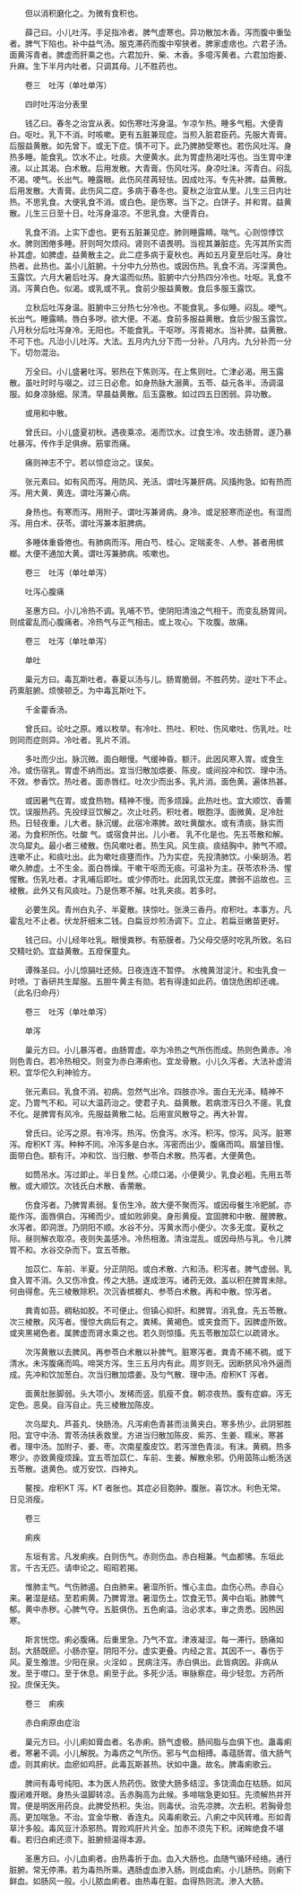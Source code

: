 <!-- { "loadSidebar": true } -->

　　但以消积磨化之。为微有食积也。

　　薛己曰。小儿吐泻。手足指冷者。脾气虚寒也。异功散加木香。泻而腹中重坠者。脾气下陷也。补中益气汤。服克滞药而腹中窄狭者。脾家虚痞也。六君子汤。面黄泻青者。脾虚而肝乘之也。六君加升、柴、木香。多噫泻黄者。六君加炮姜、升麻。生下半月内吐者。只调其母。儿不胜药也。

　　卷三　吐泻（单吐单泻）

　　四时吐泻治分表里

　　钱乙曰。春冬之治宜从表。如伤寒吐泻身温。乍凉乍热。睡多气粗。大便青白。呕吐。乳下不消。时咳嗽。更有五脏兼现症。当煎入脏君臣药。先服大青膏。后服益黄散。如先曾下。或无下症。慎不可下。此乃脾肺受寒也。若伤风吐泻。身热多睡。能食乳。饮水不止。吐痰。大便黄水。此为胃虚热渴吐泻也。当生胃中津液。以止其渴。白术散。后用发散。大青膏。伤风吐泻。身凉吐沫。泻青白。闷乱不渴。哽气。长出气。睡露眼。此伤风荏苒轻怯。因成吐泻。专先补脾。益黄散。后用发散。大青膏。此伤风二症。多病于春冬也。夏秋之治宜从里。儿生三日内壮热。不思乳食。大便乳食不消。或白色。是伤寒。当下之。白饼子。并和胃。益黄散。儿生三日至十日。吐泻身温凉。不思乳食。大便青白。

　　乳食不消。上实下虚也。更有五脏兼见症。肺则睡露睛。喘气。心则惊悸饮水。脾则困倦多睡。肝则呵欠烦闷。肾则不语畏明。当视其兼脏症。先泻其所实而补其虚。如脾虚。益黄散主之。此二症多病于夏秋也。再如五月夏至后吐泻。身壮热者。此热也。盖小儿脏腑。十分中九分热也。或因伤热。乳食不消。泻深黄色。玉露饮。六月大暑后吐泻。身大温而似热。脏腑中六分热四分冷也。吐呕。乳食不消。泻黄白色。似渴。或乳或不乳。食前少服益黄散。食后多服玉露饮。

　　立秋后吐泻身温。脏腑中三分热七分冷也。不能食乳。多似睡。闷乱。哽气。长出气。睡露睛。唇白多哕。欲大便。不渴。食前多服益黄散。食后少服玉露饮。八月秋分后吐泻身冷。无阳也。不能食乳。干呕哕。泻青褐水。当补脾。益黄散。不可下也。凡治小儿吐泻。大法。五月内九分下而一分补。八月内。九分补而一分下。切勿混治。

　　万全曰。小儿盛暑吐泻。邪热在下焦则泻。在上焦则吐。亡津必渴。用玉露散。虽吐时时与啜之。过三日必愈。如身热脉大溺黄。五苓、益元各半。汤调温服。如身凉脉细。尿清。早晨益黄散。后玉露散。如过四五日困弱。异功散。

　　或用和中散。

　　曾氏曰。小儿盛夏初秋。遇夜乘凉。渴而饮水。过食生冷。攻击肠胃。遂乃暴吐暴泻。传作手足俱痹。筋挛而痛。

　　痛则神志不宁。若以惊症治之。误矣。

　　张元素曰。如有风而泻。用防风、羌活。谓吐泻兼肝病。风搐拘急。如有热而泻。用大黄、黄连。谓吐泻兼心病。

　　身热也。有寒而泻。用附子。谓吐泻兼肾病。身冷。或足胫寒而逆也。有湿而泻。用白术、茯苓。谓吐泻兼本脏脾病。

　　多睡体重昏倦也。有肺病而泻。用白芍、桂心。定喘麦冬、人参。甚者用槟榔。大便不通加大黄。谓吐泻兼肺病。咳嗽也。

　　卷三　吐泻（单吐单泻）

　　吐泻心腹痛

　　圣惠方曰。小儿冷热不调。乳哺不节。使阴阳清浊之气相干。而变乱肠胃间。则成霍乱而心腹痛者。冷热气与正气相击。或上攻心。下攻腹。故痛。

　　卷三　吐泻（单吐单泻）

　　单吐

　　巢元方曰。毒瓦斯吐者。春夏以汤与儿。肠胃脆弱。不胜药势。逆吐下不止。药熏脏腑。烦懊顿乏。为中毒瓦斯吐下。

　　千金藿香汤。

　　曾氏曰。论吐之原。难以枚举。有冷吐、热吐、积吐、伤风嗽吐、伤乳吐。吐则同而症则异。冷吐者。乳片不消。

　　多吐而少出。脉沉微。面白眼慢。气缓神昏。额汗。此因风寒入胃。或食生冷。或伤宿乳。胃虚不纳而出。宜当归散加煨姜、陈皮。或间投冲和饮、理中汤。不效。参香饮。热吐者。面赤唇红。吐次少而出多。乳片消。面色黄。遍体热甚。

　　或因暑气在胃。或食热物。精神不慢。而多烦躁。此热吐也。宜大顺饮、香薷饮。误服热药。先投绿豆饮解之。次止吐药。积吐者。眼胞浮。面微黄。足冷肚热。日轻夜重。儿大者。脉沉缓。此宿冷滞脾。故吐黄酸水。或有清痰。脉实而渴。为食积所伤。吐酸 气。或宿食并出。儿小者。 乳不化是也。先五苓散和解。次乌犀丸。最小者三棱散。伤风嗽吐者。热生风。风生痰。痰结胸中。肺气不顺。连嗽不止。和痰吐出。此为嗽吐痰壅而作。乃为实症。先投清肺饮。小柴胡汤。若嗽久肺虚。土不生金。面白唇燥。干嗽干呕而无痰。可温补为主。茯苓浓朴汤、惺惺散。伤乳吐者。才乳哺后即吐。或少停而吐。此因乳饮无度。脾弱不运故也。三棱散。此外又有风痰吐。乃是伤寒不解。吐乳夹痰。若多时。

　　必要生风。青州白丸子、半夏散。挟惊吐。张涣三香丹。疳积吐。本事方。凡霍乱吐不止者。伏龙肝细末二钱。白扁豆炒煎汤调下。立止。若扁豆嫩苗更好。

　　钱己曰。小儿经年吐乳。眼慢粪秽。有筋膜者。乃父母交感时吃乳所致。名曰交精吐奶。宜益黄散。五疳保童丸。

　　谭殊圣曰。小儿惊膈吐还频。日夜连连不暂停。 水槐黄泔淀汁。和虫乳食一时喷。丁香研共生犀服。五胆牛黄主有勋。若有得逢如此药。值饶危困却还魂。（此名归命丹）

　　卷三　吐泻（单吐单泻）

　　单泻

　　巢元方曰。小儿暴泻者。由肠胃虚。卒为冷热之气所伤而成。热则色黄赤。冷则色青白。若冷热相交。则变为赤白滞痢也。宜龙骨散。小儿久泻者。大法补虚消积。宜华佗久利神验方。

　　张元素曰。乳食不消。初病。忽然气出冷。四肢亦冷。面白无光泽。精神不定。乃胃气不和。可以大温药治之。使君子丸、益黄散。若病泄泻日久不瘥。乳食不化。是脾胃有风冷。先服益黄散二帖。后用宣风散导之。再大补胃。

　　曾氏曰。论泻之原。有冷泻。热泻。伤食泻。水泻。积泻。惊泻。风泻。脏寒泻。疳积KT 泻。种种不同。冷泻多是白水。泻密而出少。腹痛而鸣。眉皱目慢。面带白色。额有汗。冲和饮、当归散、参苓白术散。热泻者。大便黄色。

　　如筒吊水。泻过即止。半日复然。心烦口渴。小便黄少。乳食必粗。先用五苓散。或大顺饮。次钱氏白术散、香薷散。

　　伤食泻者。乃脾胃素弱。复伤生冷。故大便不聚而泻。或因母餐生冷肥腻。亦能作泻。面唇俱白。泻稀而少。或如败卵臭。身形黄瘦。宜固脾和中散、醒脾散。水泻者。即洞泄。乃阴阳不顺。水谷不分。泻黄水而小便少。次多无度。夏秋之际。昼则解衣取凉。夜则失盖感冷。冷热相激。清浊混乱。或因母热与乳。令儿脾胃不和。水谷交杂而下。宜五苓散。

　　加苡仁、车前、半夏。分正阴阳。或白术散、六和汤。积泻者。脾气虚弱。乳食入胃不消。久又伤冷食。传之大肠。遂成泄泻。诸药无效。盖以积在脾胃未除。何由得愈。先三棱散除积。次沉香槟榔丸、参苓白术散。再和中散。惊泻者。

　　粪青如苔。稠粘如胶。不可便止。但镇心抑肝。和脾胃。消乳食。先五苓散。次三棱散。风泻者。慢惊大病后有之。粪稀。黄褐色。或夹食而下。因脾虚所致。或夹黑褐色者。属脾虚而肾水乘之也。若久则惊搐。先五苓散加苡仁以疏肾水。

　　次泻黄散以去脾风。再参苓白术散以补脾气。脏寒泻者。粪青不稀不稠。或下清水。未泻腹痛而鸣。啼哭方泻。生三五月内有此。周岁则无。因断脐风冷外逼而成。先冲和饮加葱白。次当归散加煨姜。及匀气散、理中汤。疳积KT 泻者。

　　面黄肚胀脚弱。头大项小。发稀而竖。肌瘦不食。朝凉夜热。腹有症癖。泻无定色。恶臭。自泻自止。先三棱散加陈皮。

　　次乌犀丸、芦荟丸、快肠汤。凡泻痢色青甚而淡黄夹白。寒多热少。此阴邪胜阳。宜守中汤、胃苓汤扶表救里。方进当归散加陈皮、紫苏、生姜、糯米。寒甚者。理中汤。加附子、姜、枣。次南星腹皮饮。若泻泄色青淡。有沫。黄稠。热多寒少。亦致黄瘦烦躁。宜五苓加苡仁、车前、生姜。解散余邪。仍用茵陈山栀汤送五苓散。退黄色。或万安饮、四神丸。

　　鳌按。疳积KT 泻。KT 者胀也。其症必目胞肿。腹胀。喜饮水。利色无常。日见消瘦。

　　卷三

　　痢疾

　　东垣有言。凡发痢疾。白则伤气。赤则伤血。赤白相兼。气血都怫。东垣此言。千古无匹。请申论之。昭昭若揭。

　　惟肺主气。气伤肺遏。白由肺来。暑湿所折。惟心主血。血伤心热。赤自心来。暑湿是结。至若痢黄。乃脾胃泄。暑湿伤土。饮食无节。黄中白垢。肺脾气郁。黄中赤秽。心脾气夺。五脏俱伤。五色痢溢。治必求本。审之贵悉。因热因寒。

　　斯言恍惚。痢必腹痛。后重里急。乃气不宜。津液凝涩。每一滞行。肠痛如刮。大肠既瘀。小肠亦窒。阴阳不分。虚实更叠。内经之言。其因不一。春伤于风。夏生飧泄。少阳在泉。火淫如 。民病注泻。赤白俱出。此皆病因。非病从发。至于噤口。至于休息。痢至于此。多死少活。审脉察症。毋少轻忽。方药所投。庶保无失。

　　卷三　痢疾

　　赤白痢原由症治

　　巢元方曰。小儿痢如膏血者。名赤痢。肠气虚极。肠间脂与血俱下也。蛊毒痢者。寒暑不调。小儿解脱。为毒疠之气所伤。邪与气血相搏。毒蕴肠胃。值大肠气虚。则其痢状。血瘀如鸡肝。此毒瓦斯甚热。状如中蛊。故名。脾毒痢歌云。

　　脾间有毒号纯阳。本为医人热药伤。致使大肠多结涩。多饶滴血在枯肠。如风腹闭难开眼。身热头温脚转凉。舌赤胸高为此候。多啼喘急更如狂。先须解热并开胃。便是明医用药良。此脾受热积。失治。则毒伏。治先凉脾。次去积。若胸骨忽高。更加喘急。不治。宜金华散、香连丸。风毒痢歌云。八痢之中风转难。形如青草汁多般。毒风豆汁添邪热。胃败鸡肝片片全。加赤不须先下积。闭眸绝食不堪看。若归白痢还须下。脏腑频温得本源。

　　圣惠方曰。小儿血痢者。由热毒折于血。血入大肠也。血随气循环经络。通行脏腑。常无停滞。若为毒热所乘。遇肠虚血渗入肠。则成血痢。小儿肠热。则痢下鲜血。如肠风一般。小儿脓血痢者。由热毒在脏。血得热则流。渗入大肠。

